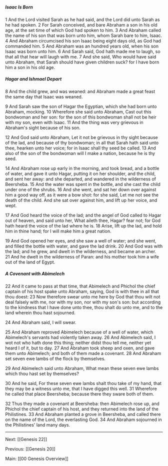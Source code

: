 ##### Isaac Is Born

1 And the Lord visited Sarah as he had said, and the Lord did unto Sarah as he had spoken. 2 For Sarah conceived, and bare Abraham a son in his old age, at the set time of which God had spoken to him. 3 And Abraham called the name of his son that was born unto him, whom Sarah bare to him, Isaac. 4 And Abraham circumcised his son Isaac being eight days old, as God had commanded him. 5 And Abraham was an hundred years old, when his son Isaac was born unto him. 6 And Sarah said, God hath made me to laugh, so that all that hear will laugh with me. 7 And she said, Who would have said unto Abraham, that Sarah should have given children suck? for I have born him a son in his old age.

##### Hagar and Ishmael Depart

8 And the child grew, and was weaned: and Abraham made a great feast the same day that Isaac was weaned.

9 And Sarah saw the son of Hagar the Egyptian, which she had born unto Abraham, mocking. 10 Wherefore she said unto Abraham, Cast out this bondwoman and her son: for the son of this bondwoman shall not be heir with my son, even with Isaac. 11 And the thing was very grievous in Abraham's sight because of his son.

12 And God said unto Abraham, Let it not be grievous in thy sight because of the lad, and because of thy bondwoman; in all that Sarah hath said unto thee, hearken unto her voice; for in Isaac shall thy seed be called. 13 And also of the son of the bondwoman will I make a nation, because he is thy seed.

14 And Abraham rose up early in the morning, and took bread, and a bottle of water, and gave it unto Hagar, putting it on her shoulder, and the child, and sent her away: and she departed, and wandered in the wilderness of Beersheba. 15 And the water was spent in the bottle, and she cast the child under one of the shrubs. 16 And she went, and sat her down over against him a good way off, as it were a bow shot: for she said, Let me not see the death of the child. And she sat over against him, and lift up her voice, and wept.

17 And God heard the voice of the lad; and the angel of God called to Hagar out of heaven, and said unto her, What aileth thee, Hagar? fear not; for God hath heard the voice of the lad where he is. 18 Arise, lift up the lad, and hold him in thine hand; for I will make him a great nation.

19 And God opened her eyes, and she saw a well of water; and she went, and filled the bottle with water, and gave the lad drink. 20 And God was with the lad; and he grew, and dwelt in the wilderness, and became an archer. 21 And he dwelt in the wilderness of Paran: and his mother took him a wife out of the land of Egypt.

##### A Covenant with Abimelech

22 And it came to pass at that time, that Abimelech and Phichol the chief captain of his host spake unto Abraham, saying, God is with thee in all that thou doest: 23 Now therefore swear unto me here by God that thou wilt not deal falsely with me, nor with my son, nor with my son's son: but according to the kindness that I have done unto thee, thou shalt do unto me, and to the land wherein thou hast sojourned.

24 And Abraham said, I will swear.

25 And Abraham reproved Abimelech because of a well of water, which Abimelech's servants had violently taken away. 26 And Abimelech said, I wot not who hath done this thing; neither didst thou tell me, neither yet heard I of it, but to day. 27 And Abraham took sheep and oxen, and gave them unto Abimelech; and both of them made a covenant. 28 And Abraham set seven ewe lambs of the flock by themselves.

29 And Abimelech said unto Abraham, What mean these seven ewe lambs which thou hast set by themselves?

30 And he said, For these seven ewe lambs shalt thou take of my hand, that they may be a witness unto me, that I have digged this well. 31 Wherefore he called that place Beersheba; because there they sware both of them.

32 Thus they made a covenant at Beersheba: then Abimelech rose up, and Phichol the chief captain of his host, and they returned into the land of the Philistines. 33 And Abraham planted a grove in Beersheba, and called there on the name of the Lord, the everlasting God. 34 And Abraham sojourned in the Philistines' land many days.

---
Next: [[Genesis 22]]

Previous: [[Genesis 20]]

Main: [[00 Genesis Overview]]